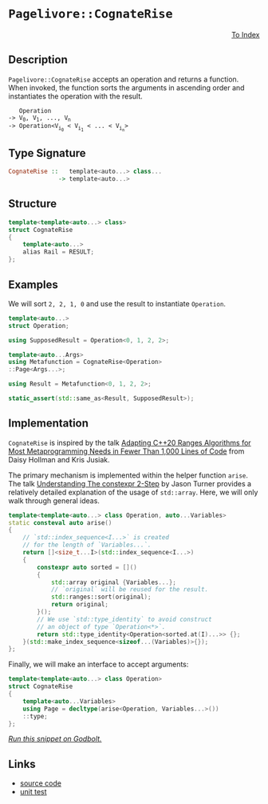 <!-- Copyright 2024 Feng Mofan
SPDX-License-Identifier: Apache-2.0 -->

# `Pagelivore::CognateRise`

<p style='text-align: right;'><a href="../../../facilities/metafunctions.md#pagelivore-cognate-rise">To Index</a></p>

## Description

`Pagelivore::CognateRise` accepts an operation and returns a function.
When invoked, the function sorts the arguments in ascending order and instantiates the operation with the result.

<pre><code>   Operation
-> V<sub>0</sub>, V<sub>1</sub>, ..., V<sub>n</sub>
-> Operation&lt;V<sub>i<sub>0</sub></sub> &lt; V<sub>i<sub>1</sub></sub> &lt; ... &lt; V<sub>i<sub>n</sub></sub>&gt;</code></pre>

## Type Signature

```Haskell
CognateRise ::   template<auto...> class...
              -> template<auto...>
```

## Structure

```C++
template<template<auto...> class>
struct CognateRise
{
    template<auto...>
    alias Rail = RESULT;
};
```

## Examples

We will sort `2, 2, 1, 0` and use the result to instantiate `Operation`.

```C++
template<auto...>
struct Operation;

using SupposedResult = Operation<0, 1, 2, 2>;

template<auto...Args>
using Metafunction = CognateRise<Operation>
::Page<Args...>;

using Result = Metafunction<0, 1, 2, 2>;

static_assert(std::same_as<Result, SupposedResult>);
```

## Implementation

`CognateRise` is inspired by the talk [Adapting C++20 Ranges Algorithms for Most Metaprogramming Needs in Fewer Than 1,000 Lines of Code](https://youtu.be/69PuizjrgBM?list=PLPqbaGB3rnNmIaWPvuu4U6LWt1XooNi-L) from Daisy Hollman and Kris Jusiak.

The primary mechanism is implemented within the helper function `arise`.
The talk [Understanding The constexpr 2-Step](https://youtu.be/_AefJX66io8?list=PLPqbaGB3rnNmIaWPvuu4U6LWt1XooNi-L) by Jason Turner provides a relatively detailed explanation of the usage of `std::array`. Here, we will only walk through general ideas.

```C++
template<template<auto...> class Operation, auto...Variables>
static consteval auto arise()
{    
    // `std::index_sequence<I...>` is created
    // for the length of `Variables...`.
    return []<size_t...I>(std::index_sequence<I...>)
    {
        constexpr auto sorted = []()
        {
            std::array original {Variables...};
            // `original` will be reused for the result.
            std::ranges::sort(original);
            return original;
        }();
        // We use `std::type_identity` to avoid construct
        // an object of type `Operation<*>`.
        return std::type_identity<Operation<sorted.at(I)...>> {};
    }(std::make_index_sequence<sizeof...(Variables)>{});
};
```

Finally, we will make an interface to accept arguments:

```C++
template<template<auto...> class Operation>
struct CognateRise
{
    template<auto...Variables>
    using Page = decltype(arise<Operation, Variables...>())
    ::type;
};
```

[*Run this snippet on Godbolt.*](https://godbolt.org/#z:OYLghAFBqd5QCxAYwPYBMCmBRdBLAF1QCcAaPECAMzwBtMA7AQwFtMQByARg9KtQYEAysib0QXACx8BBAKoBnTAAUAHpwAMvAFYTStJg1DIApACYAQuYukl9ZATwDKjdAGFUtAK4sGIM9KuADJ4DJgAcj4ARpjE/gDspAAOqAqETgwe3r7%2B0ilpjgIhYZEsMXFmiXaYDhlCBEzEBFk%2BfgG2mPaFDPWNBMUR0bEJtg1NLTntCmP9oYNlw5UAlLaoXsTI7BzmAMyhyN5YANQmO25ejrSEAJ6n2CYaAIK7%2B4eYJ2eNxEy3O/dPLwYBy8x1ObjEwBIhAQLDuD2eZj2QLeHzcyGm6CwVDhAKeAHoAFREglHRp4JRHYkEvHwgiYFhJAx0sF0hlMzBgpgXVAAOj5dyOByYCgURwA8klYkxuqRSdy%2BTyAGpkphRegKHGPabSvDIQUCaaYABuYjlRFJxHJmAgS3hJniFiOTpOT2dRzxeJOADYNBiQCBQlhVAB9JQARy8jE2YIAkgq4T6juTBcRMNLMOh4W6PUd%2BMQjgQEO96EZC0dUFRvRplZbVer4z6eVnnamCOsGCcAKxWTsAETBaQAXphgwQFTG7hA/QGGEHQ5gI1GOWc4/y/rbXc77VZN26nWgGIbVEl81zzQoSHT0B9e12e72bc29ycHU/n87p18fuXLcBQqbtxrPA60wBR43ifsdh3R53z3HMTB9KE/2YWgEI0I4AHc6FoI4YiOVMvCUa88wLIt8NArxaDHN9YOnb4jFA/0LyaCAkP/WhbSgmj31bdsfzwZCxFOaDYPtB9OJE98cwAdXeQj3jQ6cCGuSVgzwLBBBuNCC1QUkjVQdT9UPAhiC8BxuKdHNDHLKJtBqAhy0rZTJSrCUpW6MF4z%2BNCm13PdeOIDslJUkd1MYRxlLBNzvg8s5mKvHlpQgGMli8%2B4/hfKwIOEt8xKnAh0H9FgmAAa1C2dMBDcNIyBZc3CHTAKwVCAgJAhROPuV8IIku1sq43FHkJYkjg8YBmDpAAlK1KWJGknlZRl0xZelFuZT55TXbBBQMEVxUlGKMk1aZTIcEbUDG9MpqUXrJKdBb2U5DalRVNVQM1N1CNCYAjmUJhgAUnZbywA5nOtMlrrOaKdQEWVWtesDNptDcYOdf1QZygE%2Bug%2BEhqpPGqTmwaqSOAAVUCCFFAmcfxmmiUJ2kVoe9aiDS%2BFjrMhyodi7Gnk%2BowjiELwknyDMJooqibz29zDrODRZS4WUzEVuF%2BueebGaW5neT5R5iGADVvN5tJ%2BYAWUwBoqC8IFukl0bxswK66q5mX/kef1fv%2BsFdf11nVfhPnvrFhRKIc05bzNi2rdqAQwTlo4FaOJXE5VnmtQaRxkGDYUlBY6cFFYEdhTBIOQ9lQXhdSUXxYIO4JI4FZaE4TteD8DgtFIVBODcaxrCOC91k2E5ER4UgCE0euVhKkBO3iHkvUkABOHZ4i9YeuDMSpEkbjhJF4FgJA0OXW/bzuOF4BQQDlse2/r0g4FgGBEBANYCCSC5yEoNAGToWJwgLzhVAAA4vQAFp55HGAMgPUUgeRmF4BmQgUJCoK34IIEQYh2BSBkIIRQKh1A31ILoBWGFvhJE4DwBuTcW7jw7pwMUFw34OQrEcIBoDwGQOgZIWBRwIAeG/vQfMuwuBLF4NfLQKwIBIC/kkH%2BZAKAQGkbIkAwApBKxoFRWIF8IBRBoVEf8xBrjkN4Ho5gBixS2XskY0gX82CCDFAwWghiCFYCiF4YA4JaC0AvtwXgWBipGHEM4vAqZahGkYgQyqNQLhbBHqEOk2925XCiN8AxHgsA0JMngfePjSBhOIFESuvZ6SGGAFcIw48VhUAMPrRUeBMAYTcq3EeqDhCiHEFglpuC1A0KIfoEpKAe6WH0HgKIF9IArFQEkbo3iQEYjDqYSw1gzAnzyZaLAYybQdC6BkFws4Jh%2BAVsEOYpRyh6HyOkAQ%2ByzmpAuQwAYJzhgK2qNHHoMwrlPM6PZOoMx7lDDiE8t5nhWh6G1E0X5Cx/krH7hsTBlCODN1IMfXgp8WHALAZICBUD45cLMDw3AiDBHDxEaPCpKwixMCwHETZU9JA7B5EveIkgNCSACD6DQnYvQL30JwXepB947C4HPLgXpAEL0AcKzskguCdiXl6RFNDT7n0viSm%2BEjH6SOfgw9%2B8jFECL/mwTgjQWBGniCApg20SnxwXjyQV7cEFEDWXoFp6D2nSE6UobpBDdBKxIUwMhPi4UIqRbQjg9DX4XEchaY1przVCn5lwa1tqeF8JkQIoeOwzDErEbfDVurYgfwUagfhwwjUmpAXGlRC8uBy3UXSYgWidEEJMY0JxI9m1mIsQ4KxNjwr2McTQlxbiPFeKsX4kpgT274BCY4MJ3i7WqCiXSKxcTOg0KSSk64aStjt0ydkkeeSClKCKf40pX0Kl8GqQoWp9TGlWOdW0zBbrZBdPwe3b1fTykLKsEMpJGyJlTIyDMuZgMv1LJWbENZjFxlbK%2Bc4CArh3mkCOSUP51yCgZEQ%2Bc7o4LTkfO2QIXo4wgU5Dw7B15fQcOPNGH0RDoLZgoYhRIKFawYVMe5fC6hBCUWlpjRa%2BNiaeToQgPih16bhGiNJaQcllLKBwt5fy61zL4gyviPEHYLLJDzwVsGxVthlXZrVfADVL9GEFrzcQfVWwjXgJYAoI0eojQJp5OyaY8D8AOvUk62QLrH3YPkB619OgQA7FIL6/1FD2NBoVXQrVTDKzWYxbZ%2BzRxHPWpcw5XhRbU2xHTTsLN57c1ZdkWZorAiQD2eFsGVLwZ0tZ2ICweefA6B1obbo/RrbjHtfMXZLtOSe12IcU4ydmBXHuLECOnJY6Anbt8cEr5s6aGROQNE5dghV0EPXS2rdGTLR7t4AewpxSAlntVRev6V66kNMlE03g96MESCfTggLPTgsfuMIMmwv74D/umZwPEfpQOWGWci1ZYU/0wZebs9wxGDlIdnJR/5yQbndEw8jjICOQWfJeYR5oMPMf4fI2C45qGAU0bx6TonDHcPMYHrCyLnGT6cCjTZuzDmnPpbxe5kgYn8uqrJWmGTmzt7yf8NanYOxOydmZdWjQ4uV6APlVxzgSqr6SZpWYHkEuNCr2XiKwBqmzAK23jsBnyLlcqvEXCuBivGdnwtxPXJmidmSCAA%3D%3D)

## Links

- [source code](../../../../conceptrodon/descend/pagelivore/cognate_rise.hpp)
- [unit test](../../../../tests/unit/metafunctions/pagelivore/cognate_rise.test.hpp)
